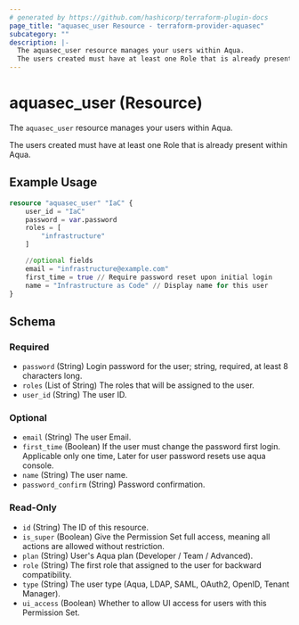 ```yaml
---
# generated by https://github.com/hashicorp/terraform-plugin-docs
page_title: "aquasec_user Resource - terraform-provider-aquasec"
subcategory: ""
description: |-
  The aquasec_user resource manages your users within Aqua.
  The users created must have at least one Role that is already present within Aqua.
---
```


# aquasec_user (Resource)

The `aquasec_user` resource manages your users within Aqua.

The users created must have at least one Role that is already present within Aqua.

## Example Usage

```terraform
resource "aquasec_user" "IaC" {
    user_id = "IaC"
    password = var.password
    roles = [
        "infrastructure"
    ]

    //optional fields
    email = "infrastructure@example.com"
    first_time = true // Require password reset upon initial login
    name = "Infrastructure as Code" // Display name for this user
}
```

<!-- schema generated by tfplugindocs -->
## Schema

### Required

- `password` (String) Login password for the user; string, required, at least 8 characters long.
- `roles` (List of String) The roles that will be assigned to the user.
- `user_id` (String) The user ID.

### Optional

- `email` (String) The user Email.
- `first_time` (Boolean) If the user must change the password first login. Applicable only one time, Later for user password resets use aqua console.
- `name` (String) The user name.
- `password_confirm` (String) Password confirmation.

### Read-Only

- `id` (String) The ID of this resource.
- `is_super` (Boolean) Give the Permission Set full access, meaning all actions are allowed without restriction.
- `plan` (String) User's Aqua plan (Developer / Team / Advanced).
- `role` (String) The first role that assigned to the user for backward compatibility.
- `type` (String) The user type (Aqua, LDAP, SAML, OAuth2, OpenID, Tenant Manager).
- `ui_access` (Boolean) Whether to allow UI access for users with this Permission Set.
